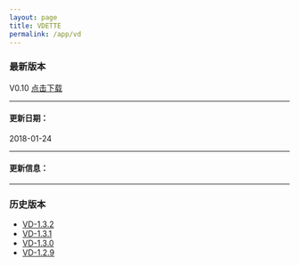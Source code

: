 ```yaml
---
layout: page
title: VDETTE 
permalink: /app/vd
---
```

### 最新版本
V0.10 [点击下载](/../assets/apps/VD-1.3.2.apk)

---

#### 更新日期：

2018-01-24

---

#### 更新信息：

---

### 历史版本

+ [VD-1.3.2](/../assets/apps/VD-1.3.2.apk)
+ [VD-1.3.1](/../assets/apps/VD-1.3.1.apk)
+ [VD-1.3.0](/../assets/apps/VD-1.3.0.apk)
+ [VD-1.2.9](/../assets/apps/VD-1.2.9.apk)